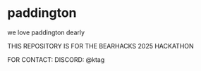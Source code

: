 # paddington
we love paddington dearly

THIS REPOSITORY IS FOR THE BEARHACKS 2025 HACKATHON

FOR CONTACT:
DISCORD: @ktag
